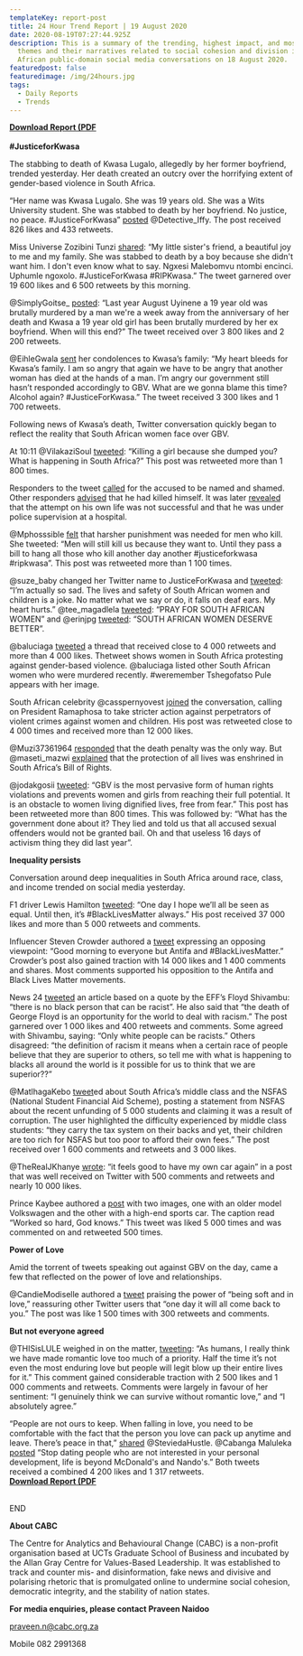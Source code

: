 ```yaml
---
templateKey: report-post
title: 24 Hour Trend Report | 19 August 2020
date: 2020-08-19T07:27:44.925Z
description: This is a summary of the trending, highest impact, and most active
  themes and their narratives related to social cohesion and division in South
  African public-domain social media conversations on 18 August 2020.
featuredpost: false
featuredimage: /img/24hours.jpg
tags:
  - Daily Reports
  - Trends
---
```

**[Download Report (PDF](https://drive.google.com/u/5/uc?id=1WTOjyYvZ4eWB5AxNRphblY0rgHjnwMd2&export=download)**\
\
**\#JusticeforKwasa**

The stabbing to death of Kwasa Lugalo, allegedly by her former boyfriend, trended yesterday. Her death created an outcry over the horrifying extent of gender-based violence in South Africa.

“Her name was Kwasa Lugalo. She was 19 years old. She was a Wits University student. She was stabbed to death by her boyfriend. No justice, no peace. #JusticeForKwasa” [posted](https://twitter.com/Detective_Iffy/status/1295729769938661376) @Detective_Iffy. The post received 826 likes and 433 retweets.

Miss Universe Zozibini Tunzi [shared](https://twitter.com/zozitunzi/status/1295708796472492034): “My little sister's friend, a beautiful joy to me and my family. She was stabbed to death by a boy because she didn't want him. I don't even know what to say. Ngxesi Malebomvu ntombi encinci. Uphumle ngoxolo. #JusticeForKwasa #RIPKwasa.” The tweet garnered over 19 600 likes and 6 500 retweets by this morning.

@SimplyGoitse_ [posted](https://twitter.com/SimplyGoitse_/status/1295620510563405825): “Last year August Uyinene a 19 year old was brutally murdered by a man we're a week away from the anniversary of her death and Kwasa a 19 year old girl has been brutally murdered by her ex boyfriend. When will this end?” The tweet received over 3 800 likes and 2 200 retweets.

@EihleGwala [sent](https://twitter.com/ElihleGwala/status/1295559147128328198) her condolences to Kwasa’s family: “My heart bleeds for Kwasa’s family. I am so angry that again we have to be angry that another woman has died at the hands of a man. I’m angry our government still hasn’t responded accordingly to GBV. What are we gonna blame this time? Alcohol again? #JusticeForKwasa.” The tweet received 3 300 likes and 1 700 retweets.

Following news of Kwasa’s death, Twitter conversation quickly began to reflect the reality that South African women face over GBV.

At 10:11 @VilakaziSoul [tweeted](https://twitter.com/VilakaziSoul/status/1295634479445417985): “Killing a girl because she dumped you? What is happening in South Africa?” This post was retweeted more than 1 800 times.

Responders to the tweet [called](https://twitter.com/Pianopella/status/1295747665788117000) for the accused to be named and shamed. Other responders [advised](https://twitter.com/BuhleBHla/status/1295800974863474690) that he had killed himself. It was later [revealed](https://twitter.com/Mr_St_Bandit0/status/1295884177930362880) that the attempt on his own life was not successful and that he was under police supervision at a hospital.

@Mphosssible [felt](https://twitter.com/Mphosssible/status/1295537601680736256) that harsher punishment was needed for men who kill. She tweeted: “Men will still kill us because they want to. Until they pass a bill to hang all those who kill another day another #justiceforkwasa #ripkwasa”. This post was retweeted more than 1 100 times.

@suze_baby changed her Twitter name to JusticeForKwasa and [tweeted](https://twitter.com/suze_baby/status/1295639390656630786): “I’m actually so sad. The lives and safety of South African women and children is a joke. No matter what we say or do, it falls on deaf ears. My heart hurts.” @tee_magadlela [tweeted](https://twitter.com/tee_magadlela/status/1295707008633577474): “PRAY FOR SOUTH AFRICAN WOMEN” and @erinjpg [tweeted](https://twitter.com/erinjpg/status/1295767795733532673): “SOUTH AFRICAN WOMEN DESERVE BETTER”.

@baluciaga [tweeted](https://twitter.com/baluciaga/status/1295654468231598081) a thread that received close to 4 000 retweets and more than 4 000 likes. Thetweet shows women in South Africa protesting against gender-based violence. @baluciaga listed other South African women who were murdered recently. #weremember Tshegofatso Pule appears with her image.

South African celebrity @casspernyovest [joined](https://twitter.com/casspernyovest/status/1295756725119864833) the conversation, calling on President Ramaphosa to take stricter action against perpetrators of violent crimes against women and children. His post was retweeted close to 4 000 times and received more than 12 000 likes.

@Muzi37361964 [responded](https://twitter.com/Muzi37361964/status/1295757086140370944) that the death penalty was the only way. But @maseti_mazwi [explained](https://twitter.com/maseti_mazwi/status/1295779258086850560) that the protection of all lives was enshrined in South Africa’s Bill of Rights.

@jodakgosii [tweeted](https://twitter.com/jodakgosii/status/1295713515421028353): “GBV is the most pervasive form of human rights violations and prevents women and girls from reaching their full potential. It is an obstacle to women living dignified lives, free from fear.” This post has been retweeted more than 800 times. This was followed by: “What has the government done about it? They lied and told us that all accused sexual offenders would not be granted bail. Oh and that useless 16 days of activism thing they did last year”.

**Inequality persists**

Conversation around deep inequalities in South Africa around race, class, and income trended on social media yesterday.

F1 driver Lewis Hamilton [tweeted](https://twitter.com/LewisHamilton/status/1295424442944774144): “One day I hope we’ll all be seen as equal. Until then, it’s #BlackLivesMatter always.” His post received 37 000 likes and more than 5 000 retweets and comments.

Influencer Steven Crowder authored a [tweet](https://twitter.com/scrowder/status/1295677320192307200) expressing an opposing viewpoint: “Good morning to everyone but Antifa and #BlackLivesMatter.” Crowder’s post also gained traction with 14 000 likes and 1 400 comments and shares. Most comments supported his opposition to the Antifa and Black Lives Matter movements.

News 24 [tweeted](https://twitter.com/News24/status/1295783084772777992) an article based on a quote by the EFF’s Floyd Shivambu: “there is no black person that can be racist”. He also said that “the death of George Floyd is an opportunity for the world to deal with racism.” The post garnered over 1 000 likes and 400 retweets and comments. Some agreed with Shivambu, saying: “Only white people can be racists.” Others disagreed: “the definition of racism it means when a certain race of people believe that they are superior to others, so tell me with what is happening to blacks all around the world is it possible for us to think that we are superior??”

@MatlhagaKebo [tweet](https://twitter.com/MatlhagaKebo/status/1295421661370617862)ed about South Africa’s middle class and the NSFAS (National Student Financial Aid Scheme), posting a statement from NSFAS about the recent unfunding of 5 000 students and claiming it was a result of corruption. The user highlighted the difficulty experienced by middle class students: “they carry the tax system on their backs and yet, their children are too rich for NSFAS but too poor to afford their own fees.” The post received over 1 600 comments and retweets and 3 000 likes.

@TheRealJKhanye [wrote](https://twitter.com/TheRealJKhanye/status/1295670067456352261): “it feels good to have my own car again” in a post that was well received on Twitter with 500 comments and retweets and nearly 10 000 likes.

Prince Kaybee authored a [post](https://twitter.com/PrinceKaybee_SA/status/1295759375777370114) with two images, one with an older model Volkswagen and the other with a high-end sports car. The caption read “Worked so hard, God knows.” This tweet was liked 5 000 times and was commented on and retweeted 500 times.

**Power of Love**

Amid the torrent of tweets speaking out against GBV on the day, came a few that reflected on the power of love and relationships.

@CandieModiselle authored a [tweet](https://twitter.com/CandieModiselle/status/1295721183313375239) praising the power of “being soft and in love,” reassuring other Twitter users that “one day it will all come back to you.” The post was like 1 500 times with 300 retweets and comments.

**But not everyone agreed**

@THISisLULE weighed in on the matter, [tweeting](https://twitter.com/THISisLULE/status/1295624848715153408): “As humans, I really think we have made romantic love too much of a priority. Half the time it’s not even the most enduring love but people will legit blow up their entire lives for it.” This comment gained considerable traction with 2 500 likes and 1 000 comments and retweets. Comments were largely in favour of her sentiment: “I genuinely think we can survive without romantic love,” and “I absolutely agree.”

“People are not ours to keep. When falling in love, you need to be comfortable with the fact that the person you love can pack up anytime and leave. There’s peace in that,” [shared](https://twitter.com/steviedahustler/status/1295348390763560965) @SteviedaHustle. @Cabanga Maluleka [posted](https://twitter.com/Cabangamaluleka/status/1295370675935379456) “Stop dating people who are not interested in your personal development, life is beyond McDonald's and Nando's.” Both tweets received a combined 4 200 likes and 1 317 retweets.\
**[Download Report (PDF](https://drive.google.com/u/5/uc?id=1WTOjyYvZ4eWB5AxNRphblY0rgHjnwMd2&export=download)**

\
END

**About CABC**

The Centre for Analytics and Behavioural Change (CABC) is a non-profit organisation based at UCTs Graduate School of Business and incubated by the Allan Gray Centre for Values-Based Leadership. It was established to track and counter mis- and disinformation, fake news and divisive and polarising rhetoric that is promulgated online to undermine social cohesion, democratic integrity, and the stability of nation states.

**For media enquiries, please contact Praveen Naidoo**

[praveen.n@cabc.org.za](mailto:praveennaidoo123@gmail.com)

Mobile 082 2991368